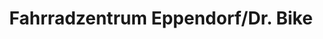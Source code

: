 ---
title: "Fahrradzentrum Eppendorf/Dr. Bike"
url: /hamburg/fahrradzentrum-eppendorf-dr-bike/
shop: Fahrrad
---